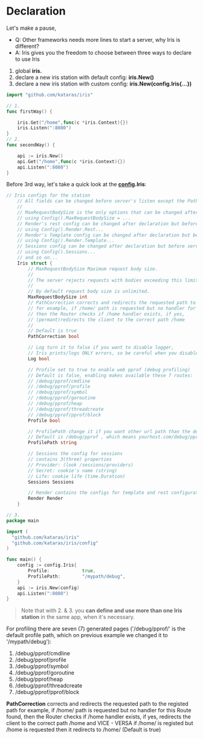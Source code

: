 # Declaration

Let's make a pause,

- Q: Other frameworks needs more lines to start a server, why Iris is different?
- A: Iris gives you the freedom to choose between three ways to declare to use Iris

 1. global **iris.**
 2. declare a new iris station with default config: **iris.New()**
 3. declare a new iris station with custom config: **iris.New(config.Iris{...})**



```go
import "github.com/kataras/iris"

// 1.
func firstWay() {

	iris.Get("/home",func(c *iris.Context){})
	iris.Listen(":8080")
}
// 2.
func secondWay() {

	api := iris.New()
	api.Get("/home",func(c *iris.Context){})
	api.Listen(":8080")
}
```

Before 3rd way, let's take a quick look at the **[config](configuration.md).Iris**:
```go
// Iris configs for the station
	// All fields can be changed before server's listen except the PathCorrection field
	//
	// MaxRequestBodySize is the only options that can be changed after server listen -
	// using Config().MaxRequestBodySize = ...
	// Render's rest config can be changed after declaration but before server's listen -
	// using Config().Render.Rest...
	// Render's Template config can be changed after declaration but before server's listen -
	// using Config().Render.Template...
	// Sessions config can be changed after declaration but before server's listen -
	// using Config().Sessions...
	// and so on...
	Iris struct {
		// MaxRequestBodySize Maximum request body size.
		//
		// The server rejects requests with bodies exceeding this limit.
		//
		// By default request body size is unlimited.
		MaxRequestBodySize int
		// PathCorrection corrects and redirects the requested path to the registed path
		// for example, if /home/ path is requested but no handler for this Route found,
		// then the Router checks if /home handler exists, if yes,
		// (permant)redirects the client to the correct path /home
		//
		// Default is true
		PathCorrection bool

		// Log turn it to false if you want to disable logger,
		// Iris prints/logs ONLY errors, so be careful when you disable it
		Log bool

		// Profile set to true to enable web pprof (debug profiling)
		// Default is false, enabling makes available these 7 routes:
		// /debug/pprof/cmdline
		// /debug/pprof/profile
		// /debug/pprof/symbol
		// /debug/pprof/goroutine
		// /debug/pprof/heap
		// /debug/pprof/threadcreate
		// /debug/pprof/pprof/block
		Profile bool

		// ProfilePath change it if you want other url path than the default
		// Default is /debug/pprof , which means yourhost.com/debug/pprof
		ProfilePath string

		// Sessions the config for sessions
		// contains 3(three) properties
		// Provider: (look /sessions/providers)
		// Secret: cookie's name (string)
		// Life: cookie life (time.Duration)
		Sessions Sessions

		// Render contains the configs for template and rest configuration
		Render Render
	}
```
```go
// 3.
package main 

import (
  "github.com/kataras/iris"
  "github.com/kataras/iris/config"
)

func main() {
	config := config.Iris{
		Profile:            true,
		ProfilePath:        "/mypath/debug",
	}
	api := iris.New(config)
	api.Listen(":8080")
}

```

> Note that with 2. & 3. you **can define and use more than one Iris station** in the
> same app, when it's necessary.



For profiling  there are seven (7) generated pages ('/debug/pprof/' is the default profile path, which on previous example we changed it to '/mypath/debug'):

 1. /debug/pprof/cmdline
 2. /debug/pprof/profile
 3. /debug/pprof/symbol
 4. /debug/pprof/goroutine
 5. /debug/pprof/heap
 6. /debug/pprof/threadcreate
 7. /debug/pprof/pprof/block


**PathCorrection**
corrects and redirects the requested path to the registed path
for example, if /home/ path is requested but no handler for this Route found,
then the Router checks if /home handler exists, if yes, redirects the client to the correct path /home
and VICE - VERSA if /home/ is registed but /home is requested then it redirects to /home/ (Default is true)
